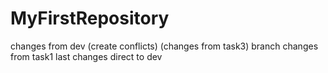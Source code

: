 # MyFirstRepository

changes from dev (create conflicts) (changes from task3) branch
changes from task1
last changes direct to dev
